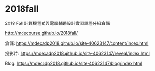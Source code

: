 # 2018fall
2018 Fall 計算機程式與電腦輔助設計實習課程分組倉儲

http://mdecourse.github.io/2018fall/

倉儲: https://mdecadp2018.github.io/site-40623147/content/index.html

投影片: https://mdecadp2018.github.io/site-40623147/reveal/index.html

Blog: https://mdecadp2018.github.io/site-40623147/blog/index.html
